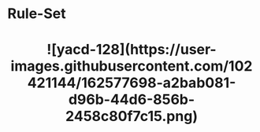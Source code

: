 # Rule-Set  
<h1 align="center">  
  ![yacd-128](https://user-images.githubusercontent.com/102421144/162577698-a2bab081-d96b-44d6-856b-2458c80f7c15.png)
